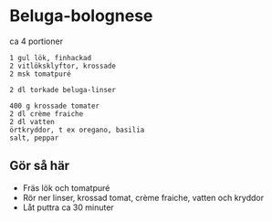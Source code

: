 # Beluga-bolognese
ca 4 portioner
```
1 gul lök, finhackad
2 vitlöksklyftor, krossade
2 msk tomatpuré

2 dl torkade beluga-linser

400 g krossade tomater
2 dl crème fraiche
2 dl vatten
örtkryddor, t ex oregano, basilia
salt, peppar
```

## Gör så här
* Fräs lök och tomatpuré
* Rör ner linser, krossad tomat, crème fraiche, vatten och kryddor
* Låt puttra ca 30 minuter
